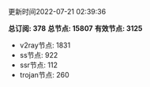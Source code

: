 更新时间2022-07-21 02:39:36

**总订阅: 378**
**总节点: 15807**
**有效节点: 3125**
- v2ray节点: 1831
- ss节点: 922
- ssr节点: 112
- trojan节点: 260
